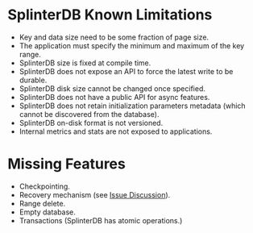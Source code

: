 # SplinterDB Known Limitations 

* Key and data size need to be some fraction of page size. 
* The application must specify the minimum and maximum of the key range.
* SplinterDB size is fixed at compile time.
* SplinterDB does not expose an API to force the latest write to be durable.
* SplinterDB disk size cannot be changed once specified.
* SplinterDB does not have a public API for async features.
* SplinterDB does not retain initialization parameters metadata (which cannot be discovered from the database).
* SplinterDB on-disk format is not versioned.
* Internal metrics and stats are not exposed to applications.

# Missing Features
* Checkpointing. 
* Recovery mechanism (see [Issue Discussion](issues/236)).
* Range delete.
* Empty database.
* Transactions (SplinterDB has atomic operations.)

